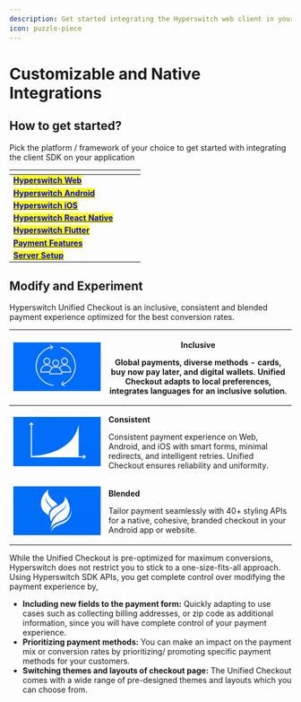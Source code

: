```yaml
---
description: Get started integrating the Hyperswitch web client in your app
icon: puzzle-piece
---
```


# Customizable and Native Integrations

## How to get started?

Pick the platform / framework of your choice to get started with integrating the client SDK on your application

<table data-view="cards"><thead><tr><th></th><th data-hidden data-card-cover data-type="files"></th><th data-hidden></th><th data-hidden></th></tr></thead><tbody><tr><td><a data-footnote-ref href="#user-content-fn-1"><mark style="color:blue;"><strong>Hyperswitch Web</strong></mark></a></td><td></td><td></td><td></td></tr><tr><td><a href="mobile/android/kotlin-with-node-backend.md"><mark style="color:blue;"><strong>Hyperswitch Android</strong></mark></a></td><td></td><td></td><td></td></tr><tr><td><a href="mobile/ios/swift-with-node-backend.md"><mark style="color:blue;"><strong>Hyperswitch iOS</strong></mark></a></td><td></td><td></td><td></td></tr><tr><td><a href="mobile/cross-platform/react-native/react-native-with-node-backend.md"><mark style="color:blue;"><strong>Hyperswitch React Native</strong></mark></a></td><td></td><td></td><td></td></tr><tr><td><a href="mobile/cross-platform/react-native-1/react-native-with-node-backend.md"><mark style="color:blue;"><strong>Hyperswitch Flutter</strong></mark></a></td><td></td><td></td><td></td></tr><tr><td><a href="../payment-features/"><mark style="color:blue;"><strong>Payment Features</strong></mark></a></td><td></td><td></td><td></td></tr><tr><td><a href="web/server-setup.md"><mark style="color:blue;"><strong>Server Setup</strong></mark></a></td><td></td><td></td><td></td></tr></tbody></table>

## Modify and Experiment

Hyperswitch Unified Checkout is an inclusive, consistent and blended payment experience optimized for the best conversion rates.

| <img src="../../../.gitbook/assets/image (127).png" alt="" data-size="original"> | <p><strong>Inclusive</strong></p><p>Global payments, diverse methods - cards, buy now pay later, and digital wallets. Unified Checkout adapts to local preferences, integrates languages for an inclusive solution.</p> |
| -------------------------------------------------------------------------------- | ----------------------------------------------------------------------------------------------------------------------------------------------------------------------------------------------------------------------- |
| <img src="../../../.gitbook/assets/image (128).png" alt="" data-size="original"> | <p><strong>Consistent</strong></p><p>Consistent payment experience on Web, Android, and iOS with smart forms, minimal redirects, and intelligent retries. Unified Checkout ensures reliability and uniformity.</p>      |
| <img src="../../../.gitbook/assets/image (129).png" alt="" data-size="original"> | <p><strong>Blended</strong></p><p>Tailor payment seamlessly with 40+ styling APIs for a native, cohesive, branded checkout in your Android app or website.</p>                                                          |

While the Unified Checkout is pre-optimized for maximum conversions, Hyperswitch does not restrict you to stick to a one-size-fits-all approach. Using Hyperswitch SDK APIs, you get complete control over modifying the payment experience by,

* **Including new fields to the payment form:** Quickly adapting to use cases such as collecting billing addresses, or zip code as additional information, since you will have complete control of your payment experience.
* **Prioritizing payment methods:** You can make an impact on the payment mix or conversion rates by prioritizing/ promoting specific payment methods for your customers.
* **Switching themes and layouts of checkout page:** The Unified Checkout comes with a wide range of pre-designed themes and layouts which you can choose from.



[^1]: 
